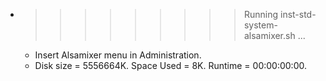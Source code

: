 * >>>>>>>>> Running inst-std-system-alsamixer.sh ...
  * Insert Alsamixer menu in Administration.
  * Disk size = 5556664K. Space Used = 8K. Runtime = 00:00:00:00.
